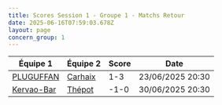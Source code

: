 ```yaml
---
title: Scores Session 1 - Groupe 1 - Matchs Retour
date: 2025-06-16T07:59:03.678Z
layout: page
concern_group: 1
---
```




| Équipe 1 | Équipe 2 | Score | Date |
|----------|----------|-------|------|
| [PLUGUFFAN](/teams/PLUGUFFAN) | [Carhaix](/teams/Carhaix) | 1-3 | 23/06/2025 20:30 |
| [Kervao-Bar](/teams/Kervao-Bar) | [Thépot](/teams/Thépot) | -1-0 | 30/06/2025 20:30 |
